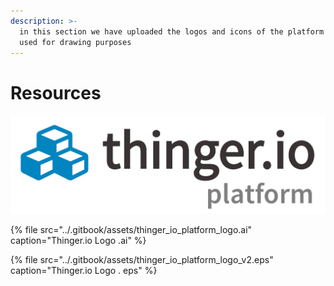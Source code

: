 ```yaml
---
description: >-
  in this section we have uploaded the logos and icons of the platform to be
  used for drawing purposes
---
```


# Resources

![thinger.io logotype PNG format](../.gitbook/assets/thinger-logo.jpg)

{% file src="../.gitbook/assets/thinger\_io\_platform\_logo.ai" caption="Thinger.io Logo .ai" %}

{% file src="../.gitbook/assets/thinger\_io\_platform\_logo\_v2.eps" caption="Thinger.io Logo . eps" %}

